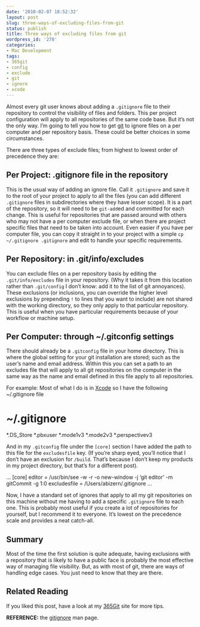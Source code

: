 ```yaml
---
date: '2010-02-07 18:52:32'
layout: post
slug: three-ways-of-excluding-files-from-git
status: publish
title: Three ways of excluding files from git
wordpress_id: '278'
categories:
- Mac Development
tags:
- 365git
- config
- exclude
- git
- ignore
- xcode
---
```


Almost every git user knows about adding a `.gitignore` file to their repository to control the visibility of files and folders. This per project configuration will apply to all repositories of the same code base. But it’s not the only way. I’m going to tell you how to get [git](http://git-scm.com) to ignore files on a per computer and per repository basis. These could be better choices in some circumstances.

There are three types of exclude files; from highest to lowest order of precedence they are:


## Per Project: .gitignore file in the repository


This is the usual way of adding an ignore file. Call it `.gitignore` and save it to the root of your project to apply to all the files (you can add different `.gitignore` files in subdirectories where they have lesser scope). It is a part of the repository, so it will need to be `git-add`ed and committed for each change. This is useful for repositories that are passed around with others who may not have a per computer exclude file, or when there are project specific files that need to be taken into account. Even easier if you have per computer file, you can copy it straight in to your project with a simple `cp ~/.gitignore .gitignore` and edit to handle your specific requirements.


## Per Repository: in .git/info/excludes


You can exclude files on a per repository basis by editing the `.git/info/excludes` file in your repository. (Why it takes it from this location rather than `.git/config` I don’t know: add it to the list of git annoyances). These exclusions (or inclusions, you can override the higher level exclusions by prepending `!` to lines that you want to include) are not shared with the working directory, so they only apply to that particular repository. This is useful when you have particular requirements because of your workflow or machine setup.


## Per Computer: through ~/.gitconfig settings


There should already be a `.gitconfig` file in your home directory. This is where the global setting for your git installation are stored; such as the user’s name and email address. Within this you can set a path to an excludes file that will apply to all git repositories on the computer in the same way as the name and email defined in this file apply to all repositories.

For example: Most of what I do is in [Xcode](http://developer.apple.com/tools/xcode/) so I have the following ~/.gitignore file




# ~/.gitignore

*.DS_Store
*.pbxuser
*.mode1v3
*.mode2v3
*.perspectivev3




And in my `.gitconfig` file under the `[core]` section I have added the path to this file for the `excludesfile` key. (If you’re sharp eyed, you’ll notice that I don’t have an exclusion for `/build`. That’s because I don’t keep my products in my project directory, but that’s for a different post).




<snip>…
[core]
editor = /usr/bin/see -w -r -o new-window -j ‘git editor’ -m gitCommit -g 1:0
excludesfile = /Users/abizern/.gitignore
<snip>…




Now, I have a standard set of ignores that apply to all my git repositories on this machine without me having to add a specific `.gitignore` file to each one. This is probably most useful if you create a lot of repositories for yourself, but I recommend it to everyone. It’s lowest on the precedence scale and provides a neat catch-all.


## Summary


Most of the time the first solution is quite adequate, having exclusions with a repository that is likely to have a public face is probably the most effective way of managing file visibility. But, as with most of git, there are ways of handling edge cases. You just need to know that they are there.



## Related Reading


If you liked this post, have a look at my [365Git](http://365git.tumblr.com/) site for more tips.

**REFERENCE:** the [gitignore](http://www.kernel.org/pub/software/scm/git/docs/gitignore.html) man page.
